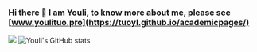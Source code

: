 ### Hi there 👋 I am Youli, to know more about me, please see [www.youlituo.pro](https://tuoyl.github.io/academicpages/) 
![](https://leetcard.jacoblin.cool/tuoyl?ext=heatmap)
![Youli's GitHub stats](https://github-readme-stats.vercel.app/api?username=tuoyl&show_icons=true&theme=transparent)

<!--
**tuoyl/tuoyl** is a ✨ _special_ ✨ repository because its `README.md` (this file) appears on your GitHub profile.

Here are some ideas to get you started:

- 🔭 I’m currently working on ...
- 🌱 I’m currently learning ...
- 👯 I’m looking to collaborate on ...
- 🤔 I’m looking for help with ...
- 💬 Ask me about ...
- 📫 How to reach me: ...
- 😄 Pronouns: ...
- ⚡ Fun fact: ...
-->

